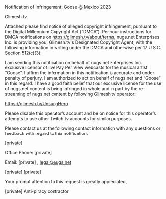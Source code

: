 Notification of Infringement: Goose @ Mexico 2023 

Glimesh.tv

Attached please find notice of alleged copyright infringement, pursuant to the Digital Millennium Copyright Act (“DMCA”).  Per your instructions for DMCA notifications on https://glimesh.tv/about/terms, nugs.net Enterprises Inc. is providing you, Glimesh.tv's Designated Copyright Agent, with the following information in writing under the DMCA and otherwise per 17 U.S.C. Section 512(c)(3):

I am sending this notification on behalf of nugs.net Enterprises Inc. exclusive licensor of live Pay Per View webcasts for the musical artist “Goose”.  I affirm the information in this notification is accurate and under penalty of perjury, I am authorized to act on behalf of nugs.net and “Goose” in this regard.  I have a good faith belief that our exclusive license for the use of nugs.net content is being infringed in whole and in part by the re-streaming of nugs.net content by following Glimesh.tv operator: 

https://glimesh.tv/UnsungHero

Please disable this operator’s account and be on notice for this operator’s attempts to use other Twitch.tv accounts for similar purposes.  

Please contact us at the following contact information with any questions or feedback with regard to this notification:

[private]

Office Phone: [private]

Email: [private] ; legal@nugs.net

[private]
[private]

Your prompt attention to this request is greatly appreciated,

[private]
Anti-piracy contractor
